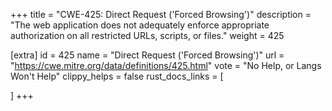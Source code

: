 +++
title = "CWE-425: Direct Request ('Forced Browsing')"
description	= "The web application does not adequately enforce appropriate authorization on all restricted URLs, scripts, or files."
weight = 425

[extra]
id = 425
name = "Direct Request ('Forced Browsing')"
url = "https://cwe.mitre.org/data/definitions/425.html"
vote = "No Help, or Langs Won't Help"
clippy_helps = false
rust_docs_links = [
	
]
+++

